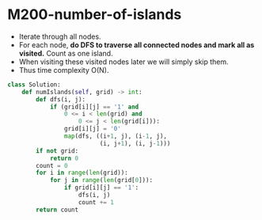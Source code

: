# M200-number-of-islands

* Iterate through all nodes. 
* For each node, **do DFS to traverse all connected nodes and mark all as visited.** Count as one island. 
* When visiting these visited nodes later we will simply skip them. 
* Thus time complexity O\(N\).

```python
class Solution:
    def numIslands(self, grid) -> int:
        def dfs(i, j):
            if (grid[i][j] == '1' and
                0 <= i < len(grid) and
                    0 <= j < len(grid[i])):
                grid[i][j] = '0'
                map(dfs, ((i+1, j), (i-1, j),
                          (i, j+1), (i, j-1)))
        if not grid:
            return 0
        count = 0
        for i in range(len(grid)):
            for j in range(len(grid[0])):
                if grid[i][j] == '1':
                    dfs(i, j)
                    count += 1
        return count

```

